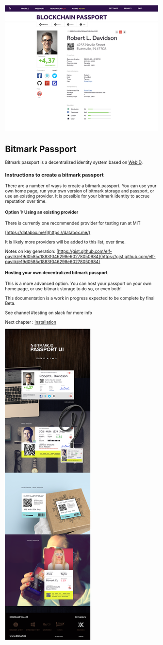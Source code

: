 ![](/assets/ui.png)

# Bitmark Passport

Bitmark passport is a decentralized identity system based on [WebID](https://www.w3.org/2005/Incubator/webid/spec/identity/).

### Instructions to create a bitmark passport

There are a number of ways to create a bitmark passport.  You can use your own home page, run your own version of bitmark storage and passport, or use an existing provider.  It is possible for your bitmark identity to accrue reputation over time.

#### Option 1: Using an existing provider

There is currently one recommended provider for testing run at MIT

[https://databox.me/](https://databox.me/)

It is likely more providers will be added to this list, over time.

Notes on key generation: [https://gist.github.com/elf-pavlik/e19d0585c1883f046298e60278050984](https://gist.github.com/elf-pavlik/e19d0585c1883f046298e60278050984)

#### Hosting your own decentralized bitmark passport

This is a more advanced option.  You can host your passport on your own home page, or use bitmark storage to do so, or even both!

This documentation is a work in progress expected to be complete by final Beta.

See channel \#testing on slack for more info

Next chapter : [Installation](https://project-bitmark.gitbooks.io/bitmark-storage/content/installation.html)

![](/assets/ui_front3_1024.png)

